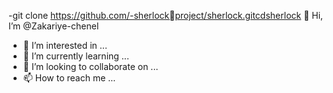 -git clone https://github.com/-sherlock￾project/sherlock.gitcdsherlock
 👋 Hi, I’m @Zakariye-chenel
- 👀 I’m interested in ...
- 🌱 I’m currently learning ...
- 💞️ I’m looking to collaborate on ...
- 📫 How to reach me ...

<!---
Zakariye-chenel/Zakariye-chenel is a ✨ special ✨ repository because its `README.md` (this file) appears on your GitHub profile.
You can click the Preview link to take a look at your changes.
--->

